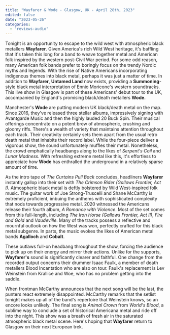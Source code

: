 ```yaml
---
title: "Wayfarer & Wode - Glasgow, UK - April 28th, 2023"
edited: false
date: "2023-05-26"
categories:
  - "reviews-audio"
---
```


Tonight is an opportunity to escape to the wild west with atmospheric black metallers **Wayfarer**. Given America's rich Wild West heritage, it's baffling that it's taken this long for a band to weave together metal and American folk inspired by the western post-Civil War period. For some odd reason, many American folk bands prefer to boringly focus on the trendy Nordic myths and legends. With the rise of Native Americans incorporating indigenous themes into black metal, perhaps it was just a matter of time. In addition to **Wayfarer**, **Untamed Land** now exists, providing a **Summoning**\-style black metal interpretation of Ennio Moricone's western soundtracks. This live show in Glasgow is part of these Americans' debut tour to the UK, accompanied by England's promising black/death metallers **Wode.**

Manchester's **Wode** are putting modern UK black/death metal on the map. Since 2016, they've released three stellar albums, impressively signing with Avantgarde Music and then the highly lauded 20 Buck Spin. Their musical offerings concentrate on a potent brew of atmospheric, crushing and gloomy riffs. There's a wealth of variety that maintains attention throughout each track. Their creativity certainly sets them apart from the usual retro death metal that inhabits their record label. While the four-piece deliver a vigorous show, the sound unfortunately muffles their metal. Nonetheless, the crowd emphatically headbangs along to the likes of _Serpent's Coil_ and _Lunar Madness_. With refreshing extreme metal like this, it's effortless to appreciate how **Wode** has enthralled the underground in a relatively sparse amount of time.

As the intro tape of _The Curtains Pull Back_ concludes, headliners **Wayfarer** instantly gallop into their set with _The Crimson Rider (Gallows Frontier, Act I)._ Atmospheric black metal is deftly bolstered by Wild West-inspired folk music. The guitar work of Joe Strong-Truscelli and Shane McCarthy is extremely proficient, imbuing the anthems with sophisticated complexity that nods towards progressive metal. 2020 witnessed the Americans release their fourth album, _A Romance with Violence_. Most of the set comes from this full-length, including _The Iron Horse (Gallows Frontier, Act II)_, _Fire and Gold_ and _Vaudeville_. Many of the tracks possess a reflective and mournful outlook on how the West was won, perfectly crafted for this black metal subgenre. In parts, the music evokes the likes of American metal bands **Agalloch** and **Cobalt**.

These outlaws full-on headbang throughout the show, forcing the audience to pick up on their energy and mirror their actions. Unlike for the supports, **Wayfarer's** sound is significantly clearer and faithful. One change from the recorded output concerns their drummer Isaac Faulk, a member of death metallers Blood Incantation who are also on tour. Faulk's replacement is Lev Weinstein from Krallice and Woe, who has no problem getting into the saddle. 

When frontman McCarthy announces that the next song will be the last, the punters react extremely disappointed. McCarthy remarks that the setlist tonight makes up all of the band's repertoire that Weinstein knows, so an encore looks unlikely. The final song is _Animal Crown_ from _World's Blood_, a sublime way to conclude a set of historical Americana metal and ride off into the night. This show was a breath of fresh air in the saturated atmospheric black metal scene. Here's hoping that **Wayfarer** return to Glasgow on their next European trek.
